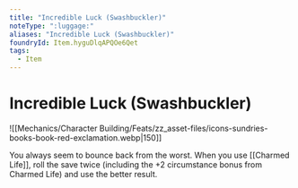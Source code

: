 ```yaml
---
title: "Incredible Luck (Swashbuckler)"
noteType: ":luggage:"
aliases: "Incredible Luck (Swashbuckler)"
foundryId: Item.hyguDlqAPQOe6Qet
tags:
  - Item
---
```


# Incredible Luck (Swashbuckler)
![[Mechanics/Character Building/Feats/zz_asset-files/icons-sundries-books-book-red-exclamation.webp|150]]

You always seem to bounce back from the worst. When you use [[Charmed Life]], roll the save twice (including the +2 circumstance bonus from Charmed Life) and use the better result.

